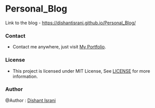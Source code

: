 # Personal_Blog

Link to the blog - https://dishantisrani.github.io/Personal_Blog/

### Contact

* Contact me anywhere, just visit [My Portfolio](https://dishantisrani.github.io/Dishant-Portfolio/).

### License

* This project is licensed under MIT License, See [LICENSE](/LICENSE) for more information.


### Author 

@Author : [Dishant Israni](https://github.com/DishantIsrani)
